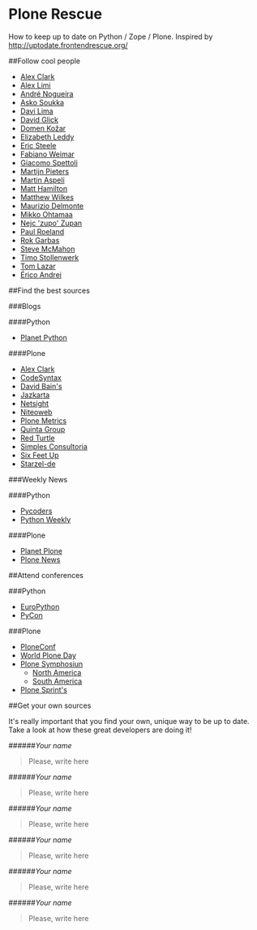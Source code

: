 Plone Rescue
============

How to keep up to date on Python / Zope / Plone.
Inspired by http://uptodate.frontendrescue.org/


##Follow cool people
* [Alex Clark](https://twitter.com/aclark4life)
* [Alex Limi](https://twitter.com/limi)
* [André Nogueira](https://twitter.com/agnogueira)
* [Asko Soukka](https://twitter.com/datakurre)
* [Davi Lima](https://twitter.com/davilima6)
* [David Glick](https://twitter.com/davisagli)
* [Domen Kožar](https://twitter.com/iElectric)
* [Elizabeth Leddy](https://twitter.com/eleddy)
* [Eric Steele](https://twitter.com/esteele)
* [Fabiano Weimar](https://twitter.com/xiru)
* [Giacomo Spettoli](https://twitter.com/giacomospettoli)
* [Martijn Pieters](https://twitter.com/zopatista)
* [Martin Aspeli](https://twitter.com/optilude)
* [Matt Hamilton](https://twitter.com/HammerToe)
* [Matthew Wilkes](https://twitter.com/matthewwilkes)
* [Maurizio Delmonte](https://twitter.com/miziodel)
* [Mikko Ohtamaa](https://twitter.com/moo9000)
* [Nejc 'zupo' Zupan](https://twitter.com/nzupan)
* [Paul Roeland](https://twitter.com/polyester)
* [Rok Garbas](https://twitter.com/garbas)
* [Steve McMahon](https://twitter.com/shmcmahon)
* [Timo Stollenwerk](https://twitter.com/timostollenwerk)
* [Tom Lazar](https://twitter.com/tomlazar)
* [Érico Andrei](https://twitter.com/ericof)



##Find the best sources

###Blogs

####Python
* [Planet Python](http://planet.python.org/)

####Plone
* [Alex Clark](http://blog.aclark.net/)
* [CodeSyntax](http://www.codesyntax.com/en/blog)
* [David Bain's](http://blog.dbain.com/)
* [Jazkarta](http://blog.jazkarta.com/)
* [Netsight](http://www.netsight.co.uk/blog)
* [Niteoweb](http://www.niteoweb.com/blog)
* [Plone Metrics](http://plonemetrics.blogspot.com.br/)
* [Quinta Group](http://talk.quintagroup.com/blogs/quintagroup)
* [Red Turtle](http://blog.redturtle.it/)
* [Simples Consultoria](http://www.simplesconsultoria.com.br/blog)
* [Six Feet Up](http://www.sixfeetup.com/blog/)
* [Starzel-de](http://www.starzel.de/blog/)

###Weekly News

####Python
* [Pycoders](http://www.pycoders.com/)
* [Python Weekly](http://www.pythonweekly.com/)

####Plone
* [Planet Plone](http://planet.plone.org/)
* [Plone News](https://plone.org/news/newslisting)



##Attend conferences

###Python
* [EuroPython](https://twitter.com/europython)
* [PyCon](https://twitter.com/pycon)

###Plone

* [PloneConf](https://twitter.com/ploneconf)
* [World Plone Day](https://twitter.com/worldploneday)
* [Plone Symphosiun](http://plone.org/events/regional)
    * [North America](https://twitter.com/PloneSymp)
    * [South America](https://twitter.com/plonesymposium)
* [Plone Sprint's](https://plone.org/events/sprints/all_sprints)



##Get your own sources

It's really important that you find your own, unique way to be up to date. Take a look at how these great developers are doing it!


######<cite>Your name</cite>
> Please, write here


######<cite>Your name</cite>
> Please, write here


######<cite>Your name</cite>
> Please, write here


######<cite>Your name</cite>
> Please, write here


######<cite>Your name</cite>
> Please, write here


######<cite>Your name</cite>
> Please, write here
